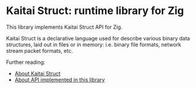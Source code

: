 # Kaitai Struct: runtime library for Zig

This library implements Kaitai Struct API for Zig.

Kaitai Struct is a declarative language used for describe various binary
data structures, laid out in files or in memory: i.e. binary file
formats, network stream packet formats, etc.

Further reading:

* [About Kaitai Struct](https://kaitai.io/)
* [About API implemented in this library](https://doc.kaitai.io/stream_api.html)
